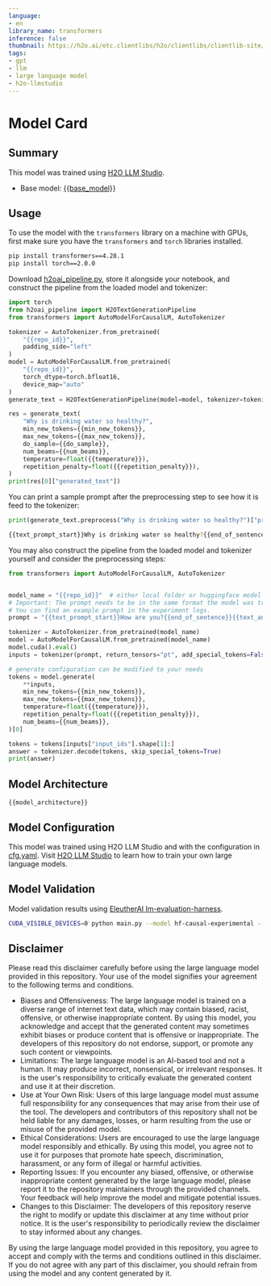 ```yaml
---
language:
- en
library_name: transformers
inference: false
thumbnail: https://h2o.ai/etc.clientlibs/h2o/clientlibs/clientlib-site/resources/images/favicon.ico
tags:
- gpt
- llm
- large language model
- h2o-llmstudio
---
```

# Model Card
## Summary

This model was trained using [H2O LLM Studio](https://github.com/h2oai/h2o-llmstudio).
- Base model: [{{base_model}}](https://huggingface.co/{{base_model}})


## Usage

To use the model with the `transformers` library on a machine with GPUs, first make sure you have the `transformers` and `torch` libraries installed.

```bash
pip install transformers==4.28.1
pip install torch==2.0.0
```

Download [h2oai_pipeline.py](h2oai_pipeline.py), store it alongside your notebook, and construct the pipeline from the loaded model and tokenizer:

```python
import torch
from h2oai_pipeline import H2OTextGenerationPipeline
from transformers import AutoModelForCausalLM, AutoTokenizer

tokenizer = AutoTokenizer.from_pretrained(
    "{{repo_id}}",
    padding_side="left"
)
model = AutoModelForCausalLM.from_pretrained(
    "{{repo_id}}",
    torch_dtype=torch.bfloat16,
    device_map="auto"
)
generate_text = H2OTextGenerationPipeline(model=model, tokenizer=tokenizer)

res = generate_text(
    "Why is drinking water so healthy?",
    min_new_tokens={{min_new_tokens}},
    max_new_tokens={{max_new_tokens}},
    do_sample={{do_sample}},
    num_beams={{num_beams}},
    temperature=float({{temperature}}),
    repetition_penalty=float({{repetition_penalty}}),
)
print(res[0]["generated_text"])
```

You can print a sample prompt after the preprocessing step to see how it is feed to the tokenizer:

```python
print(generate_text.preprocess("Why is drinking water so healthy?")["prompt_text"])
```

```bash
{{text_prompt_start}}Why is drinking water so healthy?{{end_of_sentence}}{{text_answer_separator}}
```

You may also construct the pipeline from the loaded model and tokenizer yourself and consider the preprocessing steps:

```python
from transformers import AutoModelForCausalLM, AutoTokenizer


model_name = "{{repo_id}}"  # either local folder or huggingface model name
# Important: The prompt needs to be in the same format the model was trained with.
# You can find an example prompt in the experiment logs.
prompt = "{{text_prompt_start}}How are you?{{end_of_sentence}}{{text_answer_separator}}"

tokenizer = AutoTokenizer.from_pretrained(model_name)
model = AutoModelForCausalLM.from_pretrained(model_name)
model.cuda().eval()
inputs = tokenizer(prompt, return_tensors="pt", add_special_tokens=False).to("cuda")

# generate configuration can be modified to your needs
tokens = model.generate(
    **inputs,
    min_new_tokens={{min_new_tokens}},
    max_new_tokens={{max_new_tokens}},
    temperature=float({{temperature}}),
    repetition_penalty=float({{repetition_penalty}}),
    num_beams={{num_beams}},
)[0]

tokens = tokens[inputs["input_ids"].shape[1]:]
answer = tokenizer.decode(tokens, skip_special_tokens=True)
print(answer)
```

## Model Architecture

```
{{model_architecture}}
```

## Model Configuration

This model was trained using H2O LLM Studio and with the configuration in [cfg.yaml](cfg.yaml). Visit [H2O LLM Studio](https://github.com/h2oai/h2o-llmstudio) to learn how to train your own large language models.


## Model Validation

Model validation results using [EleutherAI lm-evaluation-harness](https://github.com/EleutherAI/lm-evaluation-harness).

```bash
CUDA_VISIBLE_DEVICES=0 python main.py --model hf-causal-experimental --model_args pretrained={{repo_id}} --tasks openbookqa,arc_easy,winogrande,hellaswag,arc_challenge,piqa,boolq --device cuda &> eval.log
```


## Disclaimer

Please read this disclaimer carefully before using the large language model provided in this repository. Your use of the model signifies your agreement to the following terms and conditions.

- Biases and Offensiveness: The large language model is trained on a diverse range of internet text data, which may contain biased, racist, offensive, or otherwise inappropriate content. By using this model, you acknowledge and accept that the generated content may sometimes exhibit biases or produce content that is offensive or inappropriate. The developers of this repository do not endorse, support, or promote any such content or viewpoints.
- Limitations: The large language model is an AI-based tool and not a human. It may produce incorrect, nonsensical, or irrelevant responses. It is the user's responsibility to critically evaluate the generated content and use it at their discretion.
- Use at Your Own Risk: Users of this large language model must assume full responsibility for any consequences that may arise from their use of the tool. The developers and contributors of this repository shall not be held liable for any damages, losses, or harm resulting from the use or misuse of the provided model.
- Ethical Considerations: Users are encouraged to use the large language model responsibly and ethically. By using this model, you agree not to use it for purposes that promote hate speech, discrimination, harassment, or any form of illegal or harmful activities.
- Reporting Issues: If you encounter any biased, offensive, or otherwise inappropriate content generated by the large language model, please report it to the repository maintainers through the provided channels. Your feedback will help improve the model and mitigate potential issues.
- Changes to this Disclaimer: The developers of this repository reserve the right to modify or update this disclaimer at any time without prior notice. It is the user's responsibility to periodically review the disclaimer to stay informed about any changes.

By using the large language model provided in this repository, you agree to accept and comply with the terms and conditions outlined in this disclaimer. If you do not agree with any part of this disclaimer, you should refrain from using the model and any content generated by it.
